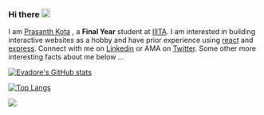 ### Hi there <img src="https://media.giphy.com/media/hvRJCLFzcasrR4ia7z/giphy.gif" width="18">

I am [Prasanth Kota](https://github.com/Atsurak) , a **Final Year** student at [IIITA](https://iiita.ac.in/). I am interested in building interactive websites as a hobby and have prior experience using [react](https://github.com/Atsurak/MarsCamp) and [express](https://github.com/Atsurak/TemperaturA). Connect with me on [Linkedin](https://www.linkedin.com/in/prasanthkota08/) or AMA on [Twitter](https://twitter.com/PK0TA). Some other more interesting facts about me below ...

<!-- - 🔭 I’m currently working on Cheating Detection Systems for Online Examinations :-)
- 🌱 I’m currently learning Image Processing with OpenCV. -->

[![Evadore's GitHub stats](https://github-readme-stats.vercel.app/api?username=Atsurak&show_icons=true)](https://github.com/Atsurak)

[![Top Langs](https://github-readme-stats.vercel.app/api/top-langs/?username=Atsurak&langs_count=8&layout=compact)](https://github.com/Atsurak)

![](https://komarev.com/ghpvc/?username=Atsurak)

<!--
**Evadore/Evadore** is a ✨ _special_ ✨ repository because its `README.md` (this file) appears on your GitHub profile.

Here are some ideas to get you started:

- 🔭 I’m currently working on ...
- 🌱 I’m currently learning ...
- 👯 I’m looking to collaborate on ...
- 🤔 I’m looking for help with ...
- 💬 Ask me about ...
- 📫 How to reach me: ...
- 😄 Pronouns: ...
- ⚡ Fun fact: ...
-->
